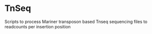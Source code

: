 # TnSeq
Scripts to process Mariner transposon based Tnseq sequencing files to readcounts per insertion position
